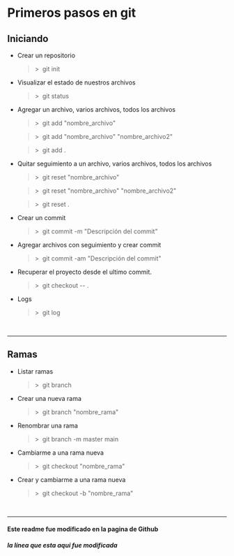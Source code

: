 # Primeros pasos en git
## **Iniciando**
* Crear un repositorio
    >\>&nbsp;&nbsp;git init

* Visualizar el estado de nuestros archivos
    >\>&nbsp;&nbsp;git status

* Agregar un archivo, varios archivos, todos los archivos
    >\>&nbsp;&nbsp;git add "nombre_archivo"
    
    >\>&nbsp;&nbsp;git add "nombre_archivo" "nombre_archivo2"
    
    >\>&nbsp;&nbsp;git add .

* Quitar seguimiento a un archivo, varios archivos, todos los archivos
    >\>&nbsp;&nbsp;git reset "nombre_archivo"
    
    >\>&nbsp;&nbsp;git reset "nombre_archivo" "nombre_archivo2"
    
    >\>&nbsp;&nbsp;git reset .

* Crear un commit
    >\>&nbsp;&nbsp;git commit -m "Descripción del commit"

* Agregar archivos con seguimiento y crear commit
    >\>&nbsp;&nbsp;git commit -am "Descripción del commit"

* Recuperar el proyecto desde el ultimo commit.
    >\>&nbsp;&nbsp;git checkout -- .

* Logs
    >\>&nbsp;&nbsp;git log

<br>

---
## **Ramas**

* Listar ramas
    >\>&nbsp;&nbsp;git branch

* Crear una nueva rama
    >\>&nbsp;&nbsp;git branch "nombre_rama"

* Renombrar una rama
    >\>&nbsp;&nbsp;git branch -m master main

* Cambiarme a una rama nueva
    >\>&nbsp;&nbsp;git checkout "nombre_rama"

* Crear y cambiarme a una rama nueva
    >\>&nbsp;&nbsp;git checkout -b "nombre_rama"

<br>

---
#### Este readme fue modificado en la pagina de Github
##### la línea que esta aqui fue modificada
